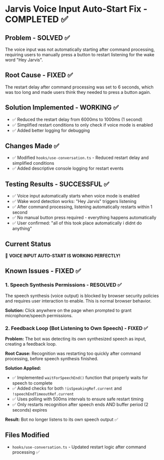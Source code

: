 # Jarvis Voice Input Auto-Start Fix - COMPLETED ✅

## Problem - SOLVED ✅
The voice input was not automatically starting after command processing, requiring users to manually press a button to restart listening for the wake word "Hey Jarvis".

## Root Cause - FIXED ✅
The restart delay after command processing was set to 6 seconds, which was too long and made users think they needed to press a button again.

## Solution Implemented - WORKING ✅
- ✅ Reduced the restart delay from 6000ms to 1000ms (1 second)
- ✅ Simplified restart conditions to only check if voice mode is enabled
- ✅ Added better logging for debugging

## Changes Made ✅
- ✅ Modified `hooks/use-conversation.ts` - Reduced restart delay and simplified conditions
- ✅ Added descriptive console logging for restart events

## Testing Results - SUCCESSFUL ✅
- ✅ Voice input automatically starts when voice mode is enabled
- ✅ Wake word detection works: "Hey Jarvis" triggers listening
- ✅ After command processing, listening automatically restarts within 1 second
- ✅ No manual button press required - everything happens automatically
- ✅ User confirmed: "all of this took place automatically i didnt do anything"

## Current Status
🎉 **VOICE INPUT AUTO-START IS WORKING PERFECTLY!**

## Known Issues - FIXED ✅

### 1. Speech Synthesis Permissions - RESOLVED ✅
The speech synthesis (voice output) is blocked by browser security policies and requires user interaction to enable. This is normal browser behavior.

**Solution:** Click anywhere on the page when prompted to grant microphone/speech permissions.

### 2. Feedback Loop (Bot Listening to Own Speech) - FIXED ✅
**Problem:** The bot was detecting its own synthesized speech as input, creating a feedback loop.

**Root Cause:** Recognition was restarting too quickly after command processing, before speech synthesis finished.

**Solution Applied:**
- ✅ Implemented `waitForSpeechEnd()` function that properly waits for speech to complete
- ✅ Added checks for both `!isSpeakingRef.current` and `!speechEndTimeoutRef.current`
- ✅ Uses polling with 500ms intervals to ensure safe restart timing
- ✅ Only restarts recognition after speech ends AND buffer period (2 seconds) expires

**Result:** Bot no longer listens to its own speech output ✅

## Files Modified
- `hooks/use-conversation.ts` - Updated restart logic after command processing ✅
